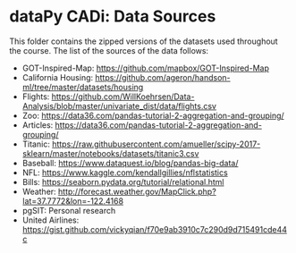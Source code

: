 # dataPy CADi: Data Sources

This folder contains the zipped versions of the datasets used throughout the course. The list of the sources of the data follows:

* GOT-Inspired-Map: https://github.com/mapbox/GOT-Inspired-Map
* California Housing: https://github.com/ageron/handson-ml/tree/master/datasets/housing
* Flights: https://github.com/WillKoehrsen/Data-Analysis/blob/master/univariate_dist/data/flights.csv
* Zoo: https://data36.com/pandas-tutorial-2-aggregation-and-grouping/
* Articles: https://data36.com/pandas-tutorial-2-aggregation-and-grouping/
* Titanic: https://raw.githubusercontent.com/amueller/scipy-2017-sklearn/master/notebooks/datasets/titanic3.csv
* Baseball: https://www.dataquest.io/blog/pandas-big-data/
* NFL: https://www.kaggle.com/kendallgillies/nflstatistics
* Bills: https://seaborn.pydata.org/tutorial/relational.html
* Weather: http://forecast.weather.gov/MapClick.php?lat=37.7772&lon=-122.4168
* pgSIT: Personal research
* United Airlines: https://gist.github.com/vickyqian/f70e9ab3910c7c290d9d715491cde44c
